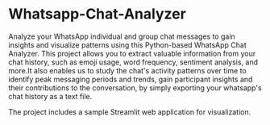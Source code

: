# Whatsapp-Chat-Analyzer
Analyze your WhatsApp individual and group chat messages to gain insights and visualize patterns using this Python-based WhatsApp Chat Analyzer. This project allows you to extract valuable information from your chat history, such as emoji usage, word frequency, sentiment analysis, and more.It also enables us to study the chat's activity patterns over time to identify peak messaging periods and trends, gain participant insights and their contributions to the conversation, by simply exporting your whatsapp's chat history as a text file.

The project includes a sample Streamlit web application for visualization. 
